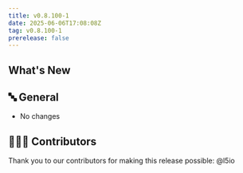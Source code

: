 ```yaml
---
title: v0.8.100-1
date: 2025-06-06T17:08:08Z
tag: v0.8.100-1
prerelease: false
---
```


## What's New
## 🔤 General
* No changes

## 👨🏽‍💻 Contributors

Thank you to our contributors for making this release possible:
@l5io
